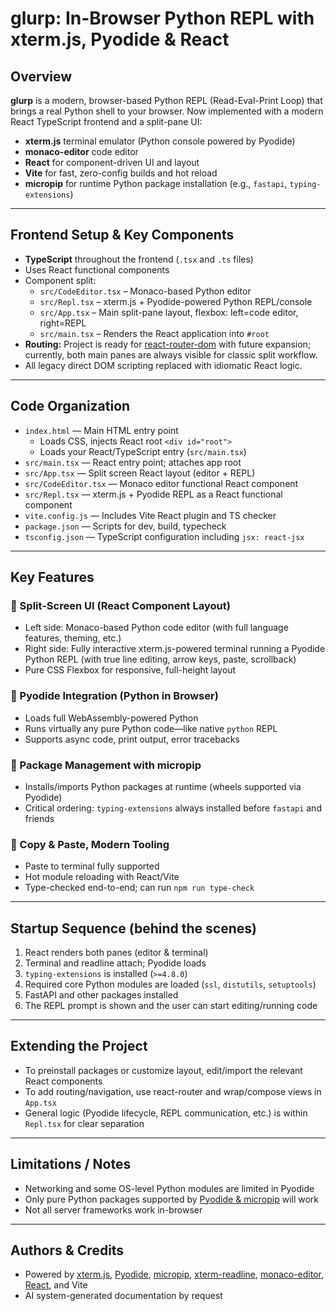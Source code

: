 # glurp: In-Browser Python REPL with xterm.js, Pyodide & React

## Overview

**glurp** is a modern, browser-based Python REPL (Read-Eval-Print Loop) that brings a real Python shell to your browser. Now implemented with a modern React TypeScript frontend and a split-pane UI:

- **xterm.js** terminal emulator (Python console powered by Pyodide)
- **monaco-editor** code editor
- **React** for component-driven UI and layout
- **Vite** for fast, zero-config builds and hot reload
- **micropip** for runtime Python package installation (e.g., `fastapi`, `typing-extensions`)

---

## Frontend Setup & Key Components

- **TypeScript** throughout the frontend (`.tsx` and `.ts` files)
- Uses React functional components
- Component split:
  - `src/CodeEditor.tsx` – Monaco-based Python editor
  - `src/Repl.tsx` – xterm.js + Pyodide-powered Python REPL/console
  - `src/App.tsx` – Main split-pane layout, flexbox: left=code editor, right=REPL
  - `src/main.tsx` – Renders the React application into `#root`
- **Routing:** Project is ready for [react-router-dom](https://reactrouter.com/) with future expansion; currently, both main panes are always visible for classic split workflow.
- All legacy direct DOM scripting replaced with idiomatic React logic.

---

## Code Organization

- `index.html` — Main HTML entry point
  - Loads CSS, injects React root `<div id="root">`
  - Loads your React/TypeScript entry (`src/main.tsx`)
- `src/main.tsx` — React entry point; attaches app root
- `src/App.tsx` — Split screen React layout (editor + REPL)
- `src/CodeEditor.tsx` — Monaco editor functional React component
- `src/Repl.tsx` — xterm.js + Pyodide REPL as a React functional component
- `vite.config.js` — Includes Vite React plugin and TS checker
- `package.json` — Scripts for dev, build, typecheck
- `tsconfig.json` — TypeScript configuration including `jsx: react-jsx`

---

## Key Features

### 🔹 Split-Screen UI (React Component Layout)
- Left side: Monaco-based Python code editor (with full language features, theming, etc.)
- Right side: Fully interactive xterm.js-powered terminal running a Pyodide Python REPL (with true line editing, arrow keys, paste, scrollback)
- Pure CSS Flexbox for responsive, full-height layout

### 🔹 Pyodide Integration (Python in Browser)
- Loads full WebAssembly-powered Python
- Runs virtually any pure Python code—like native `python` REPL
- Supports async code, print output, error tracebacks

### 🔹 Package Management with micropip
- Installs/imports Python packages at runtime (wheels supported via Pyodide)
- Critical ordering: `typing-extensions` always installed before `fastapi` and friends

### 🔹 Copy & Paste, Modern Tooling
- Paste to terminal fully supported
- Hot module reloading with React/Vite
- Type-checked end-to-end; can run `npm run type-check`

---

## Startup Sequence (behind the scenes)
1. React renders both panes (editor & terminal)
2. Terminal and readline attach; Pyodide loads
3. `typing-extensions` is installed (`>=4.8.0`)
4. Required core Python modules are loaded (`ssl`, `distutils`, `setuptools`)
5. FastAPI and other packages installed
6. The REPL prompt is shown and the user can start editing/running code

---

## Extending the Project
- To preinstall packages or customize layout, edit/import the relevant React components
- To add routing/navigation, use react-router and wrap/compose views in `App.tsx`
- General logic (Pyodide lifecycle, REPL communication, etc.) is within `Repl.tsx` for clear separation

---

## Limitations / Notes
- Networking and some OS-level Python modules are limited in Pyodide
- Only pure Python packages supported by [Pyodide & micropip](https://pyodide.org/en/stable/usage/packages-in-pyodide.html) will work
- Not all server frameworks work in-browser

---

## Authors & Credits
- Powered by [xterm.js](https://xtermjs.org/), [Pyodide](https://pyodide.org/), [micropip](https://pyodide.org/en/stable/usage/conda.html#micropip), [xterm-readline](https://www.npmjs.com/package/xterm-readline), [monaco-editor](https://microsoft.github.io/monaco-editor/), [React](https://react.dev/), and Vite
- AI system-generated documentation by request
